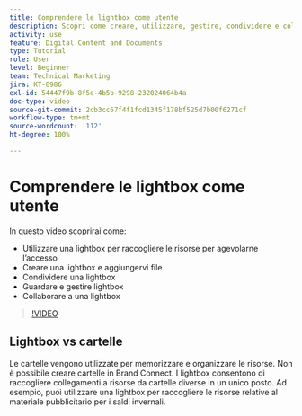 ```yaml
---
title: Comprendere le lightbox come utente
description: Scopri come creare, utilizzare, gestire, condividere e collaborare a una lightbox in Brand Connect di [!UICONTROL Workfront DAM].
activity: use
feature: Digital Content and Documents
type: Tutorial
role: User
level: Beginner
team: Technical Marketing
jira: KT-8986
exl-id: 54447f9b-8f5e-4b5b-9298-232024064b4a
doc-type: video
source-git-commit: 2cb3cc67f4f1fcd1345f178bf525d7b00f6271cf
workflow-type: tm+mt
source-wordcount: '112'
ht-degree: 100%

---
```


# Comprendere le lightbox come utente

In questo video scoprirai come:

* Utilizzare una lightbox per raccogliere le risorse per agevolarne l’accesso
* Creare una lightbox e aggiungervi file
* Condividere una lightbox
* Guardare e gestire lightbox
* Collaborare a una lightbox

>[!VIDEO](https://video.tv.adobe.com/v/335248/?quality=12&learn=on)

## Lightbox vs cartelle

Le cartelle vengono utilizzate per memorizzare e organizzare le risorse. Non è possibile creare cartelle in Brand Connect. I lightbox consentono di raccogliere collegamenti a risorse da cartelle diverse in un unico posto. Ad esempio, puoi utilizzare una lightbox per raccogliere le risorse relative al materiale pubblicitario per i saldi invernali.
